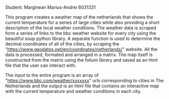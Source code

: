 Student: Marginean Marius-Andrei 6031331

This program creates a weather map of the netherlands that shows the current temperature for a series of large cities while also providing a short description of the local weather conditions. The weather data is scraped form a series of links to the bbc weather website for every city using the beautiful soup python library. A separate function is used to determine the decimal coordinates of all of the cities, by scraping the "https://www.geodatos.net/en/coordinates/netherlands/" website. All the data is processed, formated and arranged in a matrix. The map itself is constructed from the matrix using the folium library and saved as an html file that the user can interact with. 

The input to the entire program is an array of "https://www.bbc.com/weather/xxxxxxx" urls corresponding to cities in The Netherlands and the output is an html file that contains an interactive map with the current temperature and weather conditions in each city. 
